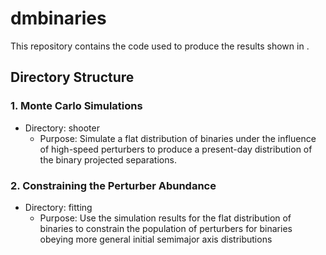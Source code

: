 # dmbinaries
This repository contains the code used to produce the results shown in .

## Directory Structure
### 1. Monte Carlo Simulations
- Directory: shooter
  - Purpose: Simulate a flat distribution of binaries under the influence of high-speed perturbers to produce a present-day distribution of the binary projected separations.
### 2. Constraining the Perturber Abundance
- Directory: fitting
  - Purpose: Use the simulation results for the flat distribution of binaries to constrain the population of perturbers for binaries obeying more general initial semimajor axis distributions



